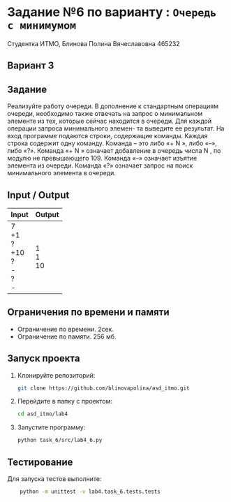 # Задание №6 по варианту  : `Очередь с минимумом`
Студентка ИТМО,  Блинова Полина Вячеславовна 465232

## Вариант 3

## Задание 
Реализуйте работу очереди. В дополнение к стандартным операциям очереди,
необходимо также отвечать на запрос о минимальном элементе из тех, которые
сейчас находится в очереди. Для каждой операции запроса минимального элемен-
та выведите ее результат.
На вход программе подаются строки, содержащие команды. Каждая строка
содержит одну команду. Команда – это либо «+ N », либо «–», либо «?». Команда
«+ N » означает добавление в очередь числа N , по модулю не превышающего 109.
Команда «–» означает изъятие элемента из очереди. Команда «?» означает запрос
на поиск минимального элемента в очереди.

## Input / Output

| Input | Output |
| ----- | ------ |
|7 <br/>+1 <br/> ?<br/> +10 <br/> ?<br/> -<br/> ?<br/> - | 1<br/>1<br/>10     |


## Ограничения по времени и памяти

- Ограничение по времени. 2сек.
- Ограничение по памяти. 256 мб.


## Запуск проекта
1. Клонируйте репозиторий:
   ```bash
   git clone https://github.com/blinovapolina/asd_itmo.git
   ```
2. Перейдите в папку с проектом:
   ```bash
   cd asd_itmo/lab4
   ```
3. Запустите программу:
   ```bash
   python task_6/src/lab4_6.py
   ```


## Тестирование
Для запуска тестов выполните:
```bash
    python -m unittest -v lab4.task_6.tests.tests
```
